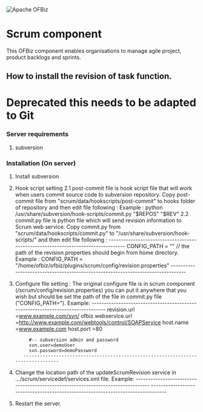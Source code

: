 <img src="https://ofbiz.apache.org/images/ofbiz_logo.png" alt="Apache OFBiz" />

# Scrum component
This OFBiz component enables organisations to manage agile project, product backlogs and sprints.


## How to install the revision of task function. 
# Deprecated this needs to be adapted to Git #


### Server requirements
1. subversion

### Installation (On server)

1. Install subversion
2. Hook script setting
    2.1 post-commit file is hook script file that will work when users commit source code to subversion repository.
          Copy post-commit file from "scrum/data/hookscripts/post-commit" to hooks folder of repository and then edit file following :
          Example : python /usr/share/subversion/hook-scripts/commit.py "$REPOS" "$REV"
    2.2 commit.py file is python file which will send revision information to Scrum web service.
          Copy commit.py from "scrum/data/hookscripts/commit.py" to "/usr/share/subversion/hook-scripts/" and then edit file following :
          ---------------------------------------------------------------------------------
            CONFIG_PATH = ""    // the path of the revision.properties should begin from home directory.
            Example : CONFIG_PATH = "/home/ofbiz/ofbiz/plugins/scrum/config/revision.properties"
          --------------------------------------------------------------------------------
3. Configure file setting : The original configure file is in scrum component (/scrum/config/revision.properties) you can put it 
          anywhere that you wish but should be set the path of the file in commit.py file ("CONFIG_PATH=").
          Example:
          --------------------------------------------------------------------------------
            revision.url =www.example.com/svn/
            ofbiz.webservice.url =http://www.example.com/webtools/control/SOAPService
            host.name =www.example.com
            host.port =80
            
            #-- subversion admin and password
            svn.user=demoUser
            svn.password=demoPassword
          --------------------------------------------------------------------------------
4. Change the location path of the updateScrumRevision service in .../scrum/servicedef/services.xml file.
          Example:
          --------------------------------------------------------------------------------
          <service name="updateScrumRevision" engine="soap" export="true"
            location="http://www.example.com/webtools/control/SOAPService" invoke="updateScrumRevisionChange">
            <implements service="updateScrumRevisionChange"/>
          </service>
          --------------------------------------------------------------------------------
5. Restart the server.
